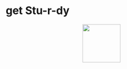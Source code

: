 # get Stu-r-dy

<div id="header" align="center">
  <img src="https://c.tenor.com/cimON71LplcAAAAd/tenor.gif" width="100"/>
</div>
